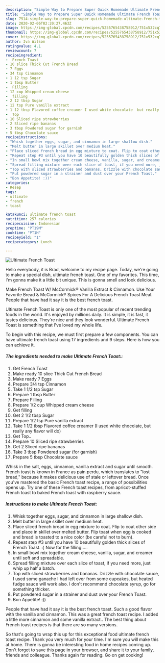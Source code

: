 ```yaml
---
description: "Simple Way to Prepare Super Quick Homemade Ultimate French Toast"
title: "Simple Way to Prepare Super Quick Homemade Ultimate French Toast"
slug: 7514-simple-way-to-prepare-super-quick-homemade-ultimate-french-toast
date: 2020-02-06T02:20:27.463Z
image: https://img-global.cpcdn.com/recipes/5255765438758912/751x532cq70/ultimate-french-toast-recipe-main-photo.jpg
thumbnail: https://img-global.cpcdn.com/recipes/5255765438758912/751x532cq70/ultimate-french-toast-recipe-main-photo.jpg
cover: https://img-global.cpcdn.com/recipes/5255765438758912/751x532cq70/ultimate-french-toast-recipe-main-photo.jpg
author: Iva Wilson
ratingvalue: 4.1
reviewcount: 7
recipeingredient:
-  French Toast
- 10 slice Thick Cut French Bread
- 7 Eggs
- 34 tsp Cinnamon
- 1 12 tsp Sugar
- 1 tbsp Butter
-  Filling
- 12 cup Whipped cream cheese
-  filling
- 2 12 tbsp Sugar
- 12 tsp Pure vanilla extract
- 1 12 tbsp Flavored coffee creamer I used white chocolate  but really any flavor will do
-  Top
- 10 Sliced ripe strawberries
- 2 Sliced ripe bananas
- 3 tbsp Powdered sugar for garnish
- 5 tbsp Chocolate sauce
recipeinstructions:
- "Whisk together eggs, sugar, and cinnamon in large shallow dish."
- "Melt butter in large skillet over medium heat."
- "Place sliced french bread in egg mixture to coat. Flip to coat other side and place in skillet over melted butter.  Flip toast when egg is cooked and bread is toasted to a nice color (be careful not to burn)."
- "Repeat step #3 until you have 10 beautifully golden thick slices of French Toast.  :) Now for the filling....."
- "In small bowl mix together cream cheese, vanilla, sugar, and creamer until soft and spreadable."
- "Spread filling mixture over each slice of toast, if you need more, just whip up half a batch."
- "Top with sliced strawberries and bananas. Drizzle with chocolate sauce, I used some ganache I had left over from some cupcakes,  but heated fudge sauce will work also. I don&#39;t recommend chocolate syrup, go for something thicker."
- "Put powdered sugar in a strainer and dust over your French Toast."
- "Bon Appetite! :))"
categories:
- Resep
tags:
- ultimate
- french
- toast

katakunci: ultimate french toast
nutrition: 257 calories
recipecuisine: Indonesian
preptime: "PT19M"
cooktime: "PT1H"
recipeyield: "1"
recipecategory: Lunch

---
```



![Ultimate French Toast](https://img-global.cpcdn.com/recipes/5255765438758912/751x532cq70/ultimate-french-toast-recipe-main-photo.jpg)

Hello everybody, it is Brad, welcome to my recipe page. Today, we're going to make a special dish, ultimate french toast. One of my favorites. This time, I'm gonna make it a little bit unique. This is gonna smell and look delicious.

Make French Toast W/ McCormick® Vanilla Extract &amp; Cinnamon. Use Your Favorite Bread &amp; McCormick® Spices For A Delicious French Toast Meal. People that have had it say it is the best french toast.

Ultimate French Toast is only one of the most popular of recent trending foods in the world. It's enjoyed by millions daily. It is simple, it is fast, it tastes delicious. They're nice and they look wonderful. Ultimate French Toast is something that I've loved my whole life.


To begin with this recipe, we must first prepare a few components. You can have ultimate french toast using 17 ingredients and 9 steps. Here is how you can achieve it.

##### The ingredients needed to make Ultimate French Toast::

1. Get  French Toast
1. Make ready 10 slice Thick Cut French Bread
1. Make ready 7 Eggs
1. Prepare 3/4 tsp Cinnamon
1. Take 1 1/2 tsp Sugar
1. Prepare 1 tbsp Butter
1. Prepare  Filling
1. Prepare 1/2 cup Whipped cream cheese
1. Get  filling
1. Get 2 1/2 tbsp Sugar
1. Prepare 1/2 tsp Pure vanilla extract
1. Take 1 1/2 tbsp Flavored coffee creamer (I used white chocolate,  but really any flavor will do)
1. Get  Top..
1. Prepare 10 Sliced ripe strawberries
1. Get 2 Sliced ripe bananas
1. Take 3 tbsp Powdered sugar (for garnish)
1. Prepare 5 tbsp Chocolate sauce


Whisk in the salt, eggs, cinnamon, vanilla extract and sugar until smooth. French toast is known in France as pain perdu, which translates to &#34;lost bread,&#34; because it makes delicious use of stale or leftover bread. Once you&#39;ve mastered the basic French toast recipe, a range of possibilities opens up. Try one of these French toast recipes, from apricot-stuffed French toast to baked French toast with raspberry sauce. 

##### Instructions to make Ultimate French Toast:

1. Whisk together eggs, sugar, and cinnamon in large shallow dish.
1. Melt butter in large skillet over medium heat.
1. Place sliced french bread in egg mixture to coat. Flip to coat other side and place in skillet over melted butter.  Flip toast when egg is cooked and bread is toasted to a nice color (be careful not to burn).
1. Repeat step #3 until you have 10 beautifully golden thick slices of French Toast.  :) Now for the filling.....
1. In small bowl mix together cream cheese, vanilla, sugar, and creamer until soft and spreadable.
1. Spread filling mixture over each slice of toast, if you need more, just whip up half a batch.
1. Top with sliced strawberries and bananas. Drizzle with chocolate sauce, I used some ganache I had left over from some cupcakes,  but heated fudge sauce will work also. I don&#39;t recommend chocolate syrup, go for something thicker.
1. Put powdered sugar in a strainer and dust over your French Toast.
1. Bon Appetite! :))


People that have had it say it is the best french toast. Such a good flavor with the vanilla and cinnamon. This was a great french toast recipe. I added a little more cinnamon and some vanilla extract.. The best thing about French toast recipes is that there are so many versions. 

So that's going to wrap this up for this exceptional food ultimate french toast recipe. Thank you very much for your time. I'm sure you will make this at home. There is gonna be interesting food in home recipes coming up. Don't forget to save this page in your browser, and share it to your family, friends and colleague. Thanks again for reading. Go on get cooking!
